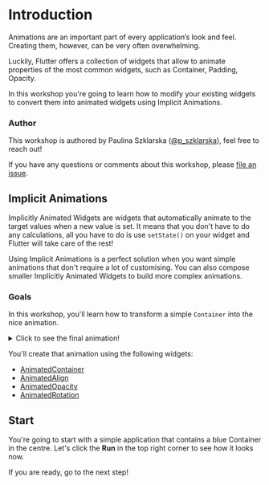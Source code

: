 # Introduction

Animations are an important part of every application’s look and feel. Creating
them, however, can be very often overwhelming.

Luckily, Flutter offers a collection of widgets that allow to animate properties
of the most common widgets, such as Container, Padding, Opacity.

In this workshop you're going to learn how to modify your existing widgets to
convert them into animated widgets using Implicit Animations.

### Author

This workshop is authored by Paulina Szklarska ([@p_szklarska](https://twitter.com/p_szklarska)), feel free to reach out!

If you have any questions or comments about this workshop, please [file an issue](https://github.com/pszklarska/flutter_animations_workshop/issues/new).

## Implicit Animations

Implicitly Animated Widgets are widgets that automatically animate to the target
values when a new value is set. It means that you don't have to do any
calculations, all you have to do is use `setState()` on your widget and Flutter
will take care of the rest!

Using Implicit Animations is a perfect solution when you want simple animations
that don't require a lot of customising. You can also compose smaller Implicitly
Animated Widgets to build more complex animations.

### Goals
In this workshop, you'll learn how to transform a simple `Container` into the
nice animation.

<details>
  <summary>Click to see the final animation!</summary>

![Final effect](https://github.com/pszklarska/flutter_animations_workshop/raw/main/assets/screen05.gif?raw=true)
</details>

You'll create that animation using the following widgets:

- [AnimatedContainer](https://api.flutter.dev/flutter/widgets/AnimatedContainer-class.html)
- [AnimatedAlign](https://api.flutter.dev/flutter/widgets/AnimatedAlign-class.html)
- [AnimatedOpacity](https://api.flutter.dev/flutter/widgets/AnimatedOpacity-class.html)
- [AnimatedRotation](https://api.flutter.dev/flutter/widgets/AnimatedRotation-class.html)

## Start

You're going to start with a simple application that contains a blue Container
in the centre. Let's click the **Run** in the top right corner to see how it
looks now.

If you are ready, go to the next step!

<img alt="Google Analytics" src="https://www.google-analytics.com/collect?v=1&cid=555&t=pageview&ec=repo&ea=open&dp=flutter_animations_workshop/intro&dt=flutter_animations_workshop/intro&tid=UA-226900214-1" style="width: 1px; height: 1px"/>